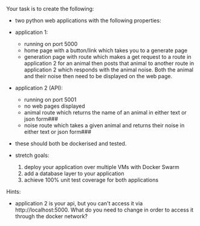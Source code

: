 
Your task is to create the following:
- two python web applications with the following properties:

- application 1:
	- running on port 5000
	- home page with a button/link which takes you to a generate page
	- generation page with route which makes a get request to a route in application 2 for an animal 
	then posts that animal to another route in application 2 which responds with the animal noise.
	Both the animal and their noise then need to be displayed on the web page.

- application 2 (API):
	- running on port 5001
	- no web pages displayed
	- animal route which returns the name of an animal in either text or json form###
	- noise route which takes a given animal and returns their noise in either text or json form###

- these should both be dockerised and tested.

- stretch goals:
	1. deploy your application over multiple VMs with Docker Swarm
	2. add a database layer to your application
	3. achieve 100% unit test coverage for both applications

Hints:
- application 2 is your api, but you can't access it via http://localhost:5000. 
What do you need to change in order to access it through the docker network?